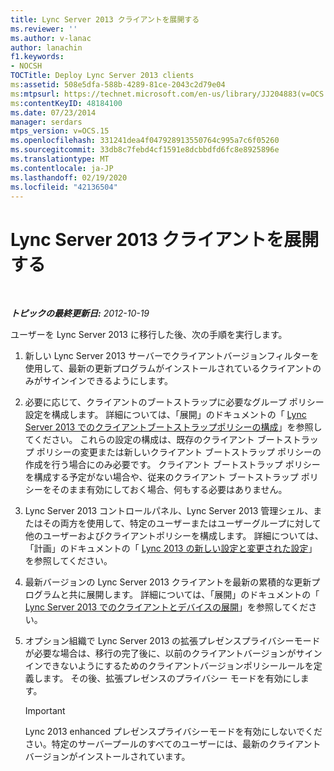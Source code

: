 ```yaml
---
title: Lync Server 2013 クライアントを展開する
ms.reviewer: ''
ms.author: v-lanac
author: lanachin
f1.keywords:
- NOCSH
TOCTitle: Deploy Lync Server 2013 clients
ms:assetid: 508e5dfa-588b-4289-81ce-2043c2d79e04
ms:mtpsurl: https://technet.microsoft.com/en-us/library/JJ204883(v=OCS.15)
ms:contentKeyID: 48184100
ms.date: 07/23/2014
manager: serdars
mtps_version: v=OCS.15
ms.openlocfilehash: 331241dea4f047928913550764c995a7c6f05260
ms.sourcegitcommit: 33db8c7febd4cf1591e8dcbbdfd6fc8e8925896e
ms.translationtype: MT
ms.contentlocale: ja-JP
ms.lasthandoff: 02/19/2020
ms.locfileid: "42136504"
---
```

<div data-xmlns="http://www.w3.org/1999/xhtml">

<div class="topic" data-xmlns="http://www.w3.org/1999/xhtml" data-msxsl="urn:schemas-microsoft-com:xslt" data-cs="http://msdn.microsoft.com/">

<div data-asp="https://msdn2.microsoft.com/asp">

# <a name="deploy-lync-server-2013-clients"></a>Lync Server 2013 クライアントを展開する

</div>

<div id="mainSection">

<div id="mainBody">

<span> </span>

_**トピックの最終更新日:** 2012-10-19_

ユーザーを Lync Server 2013 に移行した後、次の手順を実行します。

1.  新しい Lync Server 2013 サーバーでクライアントバージョンフィルターを使用して、最新の更新プログラムがインストールされているクライアントのみがサインインできるようにします。

2.  必要に応じて、クライアントのブートストラップに必要なグループ ポリシー設定を構成します。 詳細については、「展開」のドキュメントの「 [Lync Server 2013 でのクライアントブートストラップポリシーの構成](lync-server-2013-configuring-client-bootstrapping-policies.md)」を参照してください。 これらの設定の構成は、既存のクライアント ブートストラップ ポリシーの変更または新しいクライアント ブートストラップ ポリシーの作成を行う場合にのみ必要です。 クライアント ブートストラップ ポリシーを構成する予定がない場合や、従来のクライアント ブートストラップ ポリシーをそのまま有効にしておく場合、何もする必要はありません。

3.  Lync Server 2013 コントロールパネル、Lync Server 2013 管理シェル、またはその両方を使用して、特定のユーザーまたはユーザーグループに対して他のユーザーおよびクライアントポリシーを構成します。 詳細については、「計画」のドキュメントの「 [Lync 2013 の新しい設定と変更された設定](lync-server-2013-new-and-changed-settings-for-lync-2013.md)」を参照してください。

4.  最新バージョンの Lync Server 2013 クライアントを最新の累積的な更新プログラムと共に展開します。 詳細については、「展開」のドキュメントの「 [Lync Server 2013 でのクライアントとデバイスの展開](lync-server-2013-deploying-clients-and-devices.md)」を参照してください。

5.  オプション組織で Lync Server 2013 の拡張プレゼンスプライバシーモードが必要な場合は、移行の完了後に、以前のクライアントバージョンがサインインできないようにするためのクライアントバージョンポリシールールを定義します。 その後、拡張プレゼンスのプライバシー モードを有効にします。
    
    <div>
    

    > [!IMPORTANT]  
    > Lync 2013 enhanced プレゼンスプライバシーモードを有効にしないでください。特定のサーバープールのすべてのユーザーには、最新のクライアントバージョンがインストールされています。

    
    </div>

</div>

<span> </span>

</div>

</div>

</div>

